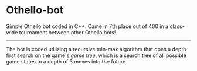 # Othello-bot
 Simple Othello bot coded in C++. Came in 7th place out of 400 in a class-wide tournament between other Othello bots!
 
 ---
 
 The bot is coded utilizing a recursive min-max algorithm that does a depth first search on the game's *game tree*, which is a search tree of all possible game states to a depth of 3 moves into the future.
